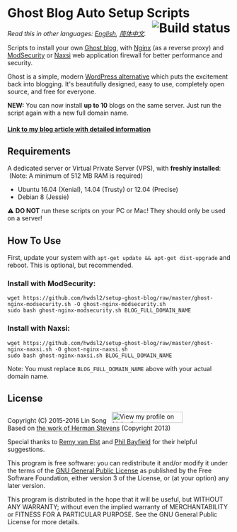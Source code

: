 ﻿# Ghost Blog Auto Setup Scripts <a href="https://travis-ci.org/hwdsl2/setup-ghost-blog"><img align="right" src="https://travis-ci.org/hwdsl2/setup-ghost-blog.svg?branch=master" alt="Build status" /></a>

*Read this in other languages: [English](README.md), [简体中文](README-zh.md).*

Scripts to install your own <a href="https://github.com/TryGhost/Ghost" target="_blank">Ghost blog</a>, with <a href="http://nginx.org/en/" target="_blank">Nginx</a> (as a reverse proxy) and <a href="https://www.modsecurity.org/" target="_blank">ModSecurity</a> or <a href="https://github.com/nbs-system/naxsi" target="_blank">Naxsi</a> web application firewall for better performance and security.

Ghost is a simple, modern <a href="https://ghost.org/vs/wordpress/" target="_blank">WordPress alternative</a> which puts the excitement back into blogging. It's beautifully designed, easy to use, completely open source, and free for everyone.

**NEW:** You can now install **up to 10** blogs on the same server. Just run the script again with a new full domain name.

#### <a href="https://blog.ls20.com/install-ghost-0-3-3-with-nginx-and-modsecurity/" target="_blank">Link to my blog article with detailed information</a>   

## Requirements

A dedicated server or Virtual Private Server (VPS), with **freshly installed**:   
&nbsp;(Note: A minimum of 512 MB RAM is required)   
- Ubuntu 16.04 (Xenial), 14.04 (Trusty) or 12.04 (Precise)
- Debian 8 (Jessie)

:warning: **DO NOT** run these scripts on your PC or Mac! They should only be used on a server!

## How To Use

First, update your system with `apt-get update && apt-get dist-upgrade` and reboot. This is optional, but recommended.

### Install with ModSecurity:

```
wget https://github.com/hwdsl2/setup-ghost-blog/raw/master/ghost-nginx-modsecurity.sh -O ghost-nginx-modsecurity.sh
sudo bash ghost-nginx-modsecurity.sh BLOG_FULL_DOMAIN_NAME
```

### Install with Naxsi:

```
wget https://github.com/hwdsl2/setup-ghost-blog/raw/master/ghost-nginx-naxsi.sh -O ghost-nginx-naxsi.sh
sudo bash ghost-nginx-naxsi.sh BLOG_FULL_DOMAIN_NAME
```

Note: You must replace `BLOG_FULL_DOMAIN_NAME` above with your actual domain name.

## License

Copyright (C) 2015-2016&nbsp;Lin Song&nbsp;&nbsp;&nbsp;<a href="https://www.linkedin.com/in/linsongui" target="_blank"><img src="https://static.licdn.com/scds/common/u/img/webpromo/btn_viewmy_160x25.png" width="160" height="25" border="0" alt="View my profile on LinkedIn"></a>    
Based on <a href="https://blog.igbuend.com/dude-looks-like-a-ghost/" target="_blank">the work of Herman Stevens</a> (Copyright 2013)

Special thanks to <a href="https://raymii.org" target="_blank">Remy van Elst</a> and <a href="https://philio.me" target="_blank">Phil Bayfield</a> for their helpful suggestions.

This program is free software: you can redistribute it and/or modify it under the terms of the <a href="https://www.gnu.org/licenses/gpl.html" target="_blank">GNU General Public License</a> as published by the Free Software Foundation, either version 3 of the License, or (at your option) any later version.

This program is distributed in the hope that it will be useful, but WITHOUT ANY WARRANTY; without even the implied warranty of MERCHANTABILITY or FITNESS FOR A PARTICULAR PURPOSE. See the GNU General Public License for more details.
